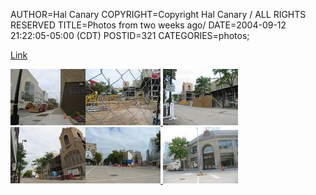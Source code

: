 AUTHOR=Hal Canary
COPYRIGHT=Copyright Hal Canary / ALL RIGHTS RESERVED
TITLE=Photos from two weeks ago/
DATE=2004-09-12 21:22:05-05:00 (CDT)
POSTID=321
CATEGORIES=photos;

[Link](/p/photo-2004-08-29)

 [![[Thumb]](/photos/thumb/2004-08-29-img_1484.jpg)](/photos/2004-08-29-img_1484.jpg)[![[Thumb]](/photos/thumb/2004-08-29-img_1487.jpg) ](/photos/2004-08-29-img_1487.jpg)[![[Thumb]](/photos/thumb/2004-08-29-img_1488.jpg)](/photos/2004-08-29-img_1488.jpg)  
 [![[Thumb]](/photos/thumb/2004-08-29-img_1492.jpg)](/photos/2004-08-29-img_1492.jpg)[![[Thumb]](/photos/thumb/2004-08-29-img_1494.jpg) ](/photos/2004-08-29-img_1494.jpg)[![[Thumb]](/photos/thumb/2004-08-29-img_1496.jpg)](/photos/2004-08-29-img_1496.jpg)
